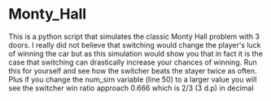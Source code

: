 # Monty_Hall
This is a python script that simulates the classic Monty Hall problem with 3 doors.
I really did not believe that switching would change the player's luck of winning the car
but as this simulation would show you that in fact it is the case that switching can 
drastically increase your chances of winning. Run this for yourself and 
see how the switcher beats the stayer twice as often. Plus if you change the num_sim variable (line 50) to
a larger value you will see the switcher win ratio approach 0.666 which is 2/3 (3 d.p) in decimal
